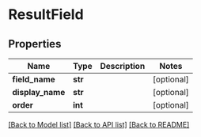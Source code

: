 # ResultField

## Properties
Name | Type | Description | Notes
------------ | ------------- | ------------- | -------------
**field_name** | **str** |  | [optional] 
**display_name** | **str** |  | [optional] 
**order** | **int** |  | [optional] 

[[Back to Model list]](../README.md#documentation-for-models) [[Back to API list]](../README.md#documentation-for-api-endpoints) [[Back to README]](../README.md)

